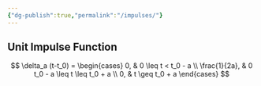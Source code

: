 ```yaml
---
{"dg-publish":true,"permalink":"/impulses/"}
---
```


## Unit Impulse Function

$$
\delta_a (t-t_0) =
\begin{cases}
0, & 0 \leq t < t_0 - a \\
\frac{1}{2a}, & 0 t_0 - a \leq t \leq t_0 + a \\
0, & t \geq t_0 + a
\end{cases}
$$